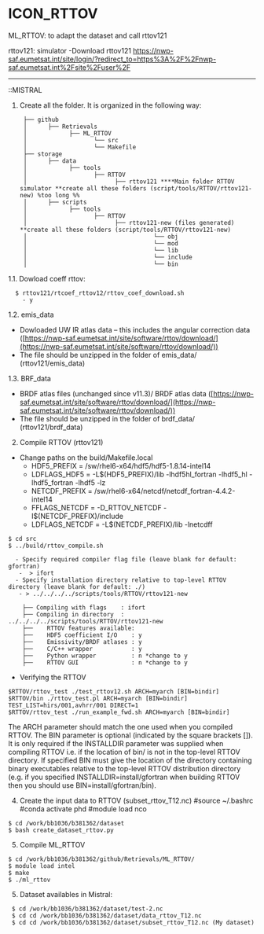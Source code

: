 # ICON_RTTOV


ML_RTTOV: to adapt the dataset and call rttov121

rttov121: simulator
 -Download rttov121 https://nwp-saf.eumetsat.int/site/login/?redirect_to=https%3A%2F%2Fnwp-saf.eumetsat.int%2Fsite%2Fuser%2F

----------
::MISTRAL
1. Create all the folder. It is organized in the following way:
 
        ├── github
        │      ├── Retrievals
        │            ├── ML_RTTOV
        │                   └── src
        │                   └── Makefile
        ├── storage
        │      ├── data
        │            ├── tools
        │                   ├── RTTOV
        │                         ├── rttov121 ****Main folder RTTOV simulator **create all these folders (script/tools/RTTOV/rttov121-new) %too long %%
        │      ├── scripts
        │            ├── tools
        │                   ├── RTTOV
        │                         ├── rttov121-new (files generated) **create all these folders (script/tools/RTTOV/rttov121-new)
        │                                    └── obj
        │                                    └── mod
        │                                    └── lib
        │                                    └── include
        │                                    └── bin


1.1. Dowload coeff rttov:
```
  $ rttov121/rtcoef_rttov12/rttov_coef_download.sh
    - y
```    
1.2. emis_data
  - Dowloaded UW IR atlas data – this includes the angular correction data ([https://nwp-saf.eumetsat.int/site/software/rttov/download/](https://nwp-saf.eumetsat.int/site/software/rttov/download/))
  - The file should be unzipped in the folder of emis_data/ (rttov121/emis_data)

1.3. BRF_data
  - BRDF atlas files (unchanged since v11.3)/ BRDF atlas data ([https://nwp-saf.eumetsat.int/site/software/rttov/download/](https://nwp-saf.eumetsat.int/site/software/rttov/download/))
  - The  file should be unzipped in the folder of brdf_data/ (rttov121/brdf_data)
   
2. Compile RTTOV (rttov121)
  -  Change paths on the build/Makefile.local
      - HDF5_PREFIX  = /sw/rhel6-x64/hdf5/hdf5-1.8.14-intel14 
      - LDFLAGS_HDF5 = -L$(HDF5_PREFIX)/lib -lhdf5hl_fortran -lhdf5_hl -lhdf5_fortran -lhdf5 -lz
      - NETCDF_PREFIX  = /sw/rhel6-x64/netcdf/netcdf_fortran-4.4.2-intel14
      - FFLAGS_NETCDF  = -D_RTTOV_NETCDF -I$(NETCDF_PREFIX)/include
      - LDFLAGS_NETCDF = -L$(NETCDF_PREFIX)/lib -lnetcdff
  ```
  $ cd src
  $ ../build/rttov_compile.sh
  ```
      - Specify required compiler flag file (leave blank for default: gfortran)
       -  > ifort
      - Specify installation directory relative to top-level RTTOV directory (leave blank for default: ./)
       - > ../../../../scripts/tools/RTTOV/rttov121-new
  
        ├── Compiling with flags    : ifort
        ├── Compiling in directory  : ../../../../scripts/tools/RTTOV/rttov121-new
        ├──    RTTOV features available:
        ├──    HDF5 coefficient I/O    : y
        ├──    Emissivity/BRDF atlases : y
        ├──    C/C++ wrapper           : y
        ├──    Python wrapper          : n *change to y
        ├──    RTTOV GUI               : n *change to y
  - Verifying the RTTOV
  ```
  $RTTOV/rttov_test ./test_rttov12.sh ARCH=myarch [BIN=bindir]
  $RTTOV/bin ./rttov_test.pl ARCH=myarch [BIN=bindir] TEST_LIST=hirs/001,avhrr/001 DIRECT=1
  $RTTOV/rttov_test ./run_example_fwd.sh ARCH=myarch [BIN=bindir]
  ```
  The ARCH parameter should match the one used when you compiled RTTOV. The BIN parameter is optional
(indicated by the square brackets []). It is only required if the INSTALLDIR parameter was supplied when compiling
RTTOV i.e. if the location of bin/ is not in the top-level RTTOV directory. If specified BIN must give the location of
the directory containing binary executables relative to the top-level RTTOV distribution directory (e.g. if you specified
INSTALLDIR=install/gfortran when building RTTOV then you should use BIN=install/gfortran/bin).

4. Create the input data to RTTOV (subset_rttov_T12.nc)
   #source ~/.bashrc
   #conda activate phd
   #module load nco
  ```
  $ cd /work/bb1036/b381362/dataset
  $ bash create_dataset_rttov.py
  
  ```
5. Compile ML_RTTOV

  ```
  $ cd /work/bb1036/b381362/github/Retrievals/ML_RTTOV/
  $ module load intel
  $ make
  $ ./ml_rttov
  ```


5. Dataset availables in Mistral:
```
 $ cd /work/bb1036/b381362/dataset/test-2.nc
 $ cd cd /work/bb1036/b381362/dataset/data_rttov_T12.nc
 $ cd cd /work/bb1036/b381362/dataset/subset_rttov_T12.nc (My dataset)
 ```
 
 

 

